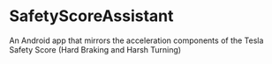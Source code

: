 # SafetyScoreAssistant
An Android app that mirrors the acceleration components of the Tesla Safety Score (Hard Braking and Harsh Turning)
